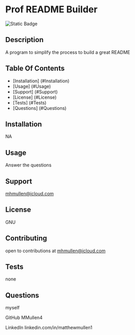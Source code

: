 # Prof README Builder
  ![Static Badge](https://img.shields.io/badge/License-GNU-brightgreen)

## Description
A program to simplify the process to build a great README  

## Table Of Contents
- [Installation] (#Installation)
- [Usage] (#Usage)
- [Support] (#Support)
- [License] (#License)
- [Tests] (#Tests)
- [Questions] (#Questions)

## Installation
NA

## Usage
Answer the questions

## Support
mhmullen@icloud.com

## License
GNU

## Contributing
open to contributions at mhmullen@icloud.com

## Tests
none

## Questions
myself

GitHub
MMullen4

LinkedIn
linkedin.com/in/matthewmullen1